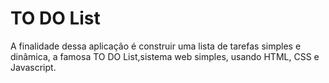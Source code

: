 # TO DO List

 A finalidade dessa aplicação é construir uma lista de tarefas simples e dinâmica, a famosa TO DO List,sistema web simples, usando HTML, CSS e Javascript.
 
